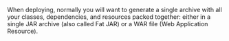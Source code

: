 [//]: # (title: Packing)
[//]: # (caption: Packing)
[//]: # (category: servers)
[//]: # (permalink: /servers/deploy/packing.html)
[//]: # (children: /servers/deploy/packing/)
[//]: # (ktor_version_review: 1.0.0)

When deploying, normally you will want to generate a single archive with all your
classes, dependencies, and resources packed together: either in a single JAR archive
(also called Fat JAR) or a WAR file (Web Application Resource).



